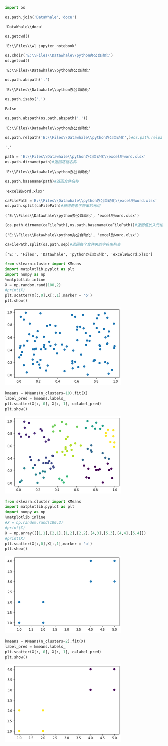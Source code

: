 ```python
import os
```


```python
os.path.join('DataWhale','docu')
```




    'DataWhale\\docu'




```python
os.getcwd()
```




    'E:\\Files\\wl_jupyter_notebook'




```python
os.chdir('E:\\Files\\Datawhale\\python办公自动化')
os.getcwd()
```




    'E:\\Files\\Datawhale\\python办公自动化'




```python
os.path.abspath('.')
```




    'E:\\Files\\Datawhale\\python办公自动化'




```python
os.path.isabs('.')
```




    False




```python
os.path.abspath(os.path.abspath('.'))
```




    'E:\\Files\\Datawhale\\python办公自动化'




```python
os.path.relpath('E:\\Files\\Datawhale\\python办公自动化',)#os.path.relpath(path,start),返回从start路径到path的相对路径的字符串。如果没提供start,就使用当前工作目录作为开始路径。
```




    '.'




```python
path = 'E:\\Files\\Datawhale\\python办公自动化\\excel到word.xlsx'
os.path.dirname(path)#返回路径名称
```




    'E:\\Files\\Datawhale\\python办公自动化'




```python
os.path.basename(path)#返回文件名称
```




    'excel到word.xlsx'




```python
caFilePath ='E:\\Files\\Datawhale\\python办公自动化\\excel到word.xlsx'
os.path.split(caFilePath)#获得两者字符串的元组
```




    ('E:\\Files\\Datawhale\\python办公自动化', 'excel到word.xlsx')




```python
(os.path.dirname(caFilePath),os.path.basename(caFilePath))#返回值放入元组中
```




    ('E:\\Files\\Datawhale\\python办公自动化', 'excel到word.xlsx')




```python
caFilePath.split(os.path.sep)#返回每个文件夹的字符串列表
```




    ['E:', 'Files', 'Datawhale', 'python办公自动化', 'excel到word.xlsx']




```python
from sklearn.cluster import KMeans
import matplotlib.pyplot as plt
import numpy as np
%matplotlib inline
X = np.random.rand(100,2)
#print(X)
plt.scatter(X[:,0],X[:,1],marker = 'o')
plt.show()
```


    
![png](output_13_0.png)
    



```python
kmeans = KMeans(n_clusters=10).fit(X)
label_pred = kmeans.labels_
plt.scatter(X[:, 0], X[:, 1], c=label_pred)
plt.show()
```


    
![png](output_14_0.png)
    



```python
from sklearn.cluster import KMeans
import matplotlib.pyplot as plt
import numpy as np
%matplotlib inline
#X = np.random.rand(100,2)
#print(X)
X = np.array([[1,1],[2,1],[1,2],[2,2],[4,3],[5,3],[4,4],[5,4]])
#print(X)
plt.scatter(X[:,0],X[:,1],marker = 'o')
plt.show()
```


    
![png](output_15_0.png)
    



```python
kmeans = KMeans(n_clusters=2).fit(X)
label_pred = kmeans.labels_
plt.scatter(X[:, 0], X[:, 1], c=label_pred)
plt.show()
```


    
![png](output_16_0.png)
    



```python

```
